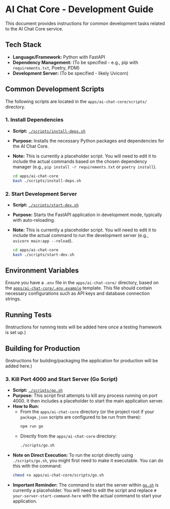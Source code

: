 # AI Chat Core - Development Guide

This document provides instructions for common development tasks related to the AI Chat Core service.

## Tech Stack

*   **Language/Framework:** Python with FastAPI
*   **Dependency Management:** (To be specified - e.g., pip with `requirements.txt`, Poetry, PDM)
*   **Development Server:** (To be specified - likely Uvicorn)

## Common Development Scripts

The following scripts are located in the `apps/ai-chat-core/scripts/` directory.

### 1. Install Dependencies

*   **Script:** [`./scripts/install-deps.sh`](./scripts/install-deps.sh)
*   **Purpose:** Installs the necessary Python packages and dependencies for the AI Chat Core.
*   **Note:** This is currently a placeholder script. You will need to edit it to include the actual commands based on the chosen dependency manager (e.g., `pip install -r requirements.txt` or `poetry install`).

    ```bash
    cd apps/ai-chat-core
    bash ./scripts/install-deps.sh
    ```

### 2. Start Development Server

*   **Script:** [`./scripts/start-dev.sh`](./scripts/start-dev.sh)
*   **Purpose:** Starts the FastAPI application in development mode, typically with auto-reloading.
*   **Note:** This is currently a placeholder script. You will need to edit it to include the actual command to run the development server (e.g., `uvicorn main:app --reload`).

    ```bash
    cd apps/ai-chat-core
    bash ./scripts/start-dev.sh
    ```

## Environment Variables

Ensure you have a `.env` file in the `apps/ai-chat-core/` directory, based on the [`apps/ai-chat-core/.env.example`](./.env.example) template. This file should contain necessary configurations such as API keys and database connection strings.

## Running Tests

(Instructions for running tests will be added here once a testing framework is set up.)

## Building for Production

(Instructions for building/packaging the application for production will be added here.)
### 3. Kill Port 4000 and Start Server (Go Script)

*   **Script:** [`./scripts/go.sh`](./scripts/go.sh)
*   **Purpose:** This script first attempts to kill any process running on port 4000. It then includes a placeholder to start the main application server.
*   **How to Run:**
    *   From the `apps/ai-chat-core` directory (or the project root if your `package.json` scripts are configured to be run from there):
        ```bash
        npm run go
        ```
    *   Directly from the `apps/ai-chat-core` directory:
        ```bash
        ./scripts/go.sh
        ```
*   **Note on Direct Execution:** To run the script directly using `./scripts/go.sh`, you might first need to make it executable. You can do this with the command:
    ```bash
    chmod +x apps/ai-chat-core/scripts/go.sh
    ```
*   **Important Reminder:** The command to start the server within [`go.sh`](./scripts/go.sh) is currently a placeholder. You will need to edit the script and replace `# your-server-start-command-here` with the actual command to start your application.